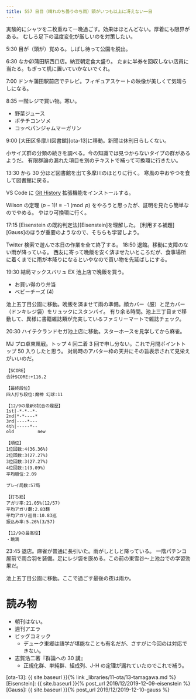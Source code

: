 ```yaml
---
title: 557 日目（晴れのち曇りのち雨）頭がいつも以上に冴えない一日
---
```


実験的にシャツを二枚重ねて一晩過ごす。効果はほとんどない。厚着にも限界がある。
むしろ足下の温度変化が厳しいのを対策したい。

5:30 目が（頭が）覚める。しばし待って公園を脱出。

6:30 なか卯蒲田駅西口店。納豆朝定食大盛り。
たまに半券を回収しない店員に当たる。もぎって机に置いていかないでくれ。

7:00 ドンキ蒲田駅前店でテレビ。フィギュアスケートの映像が美しくて気晴らしになる。

8:35 一階レジで買い物。寒い。

* 野菜ジュース
* ポテチコンソメ
* コッペパンジャムマーガリン

9:00 [大田区多摩川図書館][ota-13]に移動。新聞は休刊日らしくない。

小サイズ群の分類の続きを調べる。今の知識では見つからないタイプの群があるようだ。
有限群論の漏れた項目を別のテキストで補って可換環に行きたい。

13:30 から 30 分ほど図書館を出て多摩川のほとりに行く。
寒風の中おやつを食して図書館に戻る。

VS Code に [Git History](https://marketplace.visualstudio.com/items?itemName=donjayamanne.githistory) 拡張機能をインストールする。

Wilson の定理 $(p - 1)! \equiv -1 \pmod{p}$ をやろうと思ったが、証明を見たら簡単なのでやめる。
やはり可換環に行く。

17:15 [Eisenstein の既約判定法][Eisenstein]を理解した。
[利用する補題][Gauss]のほうが重要のようなので、そちらも学習しよう。

Twitter 検索で遊んで本日の作業を全て終了する。
18:50 退館。移動に支障のない雨が降っている。
西友に寄って晩飯を安く済ませたいところだが、食事場所に着くまでに雨が本降りになるといやなので買い物を先延ばしにする。

19:30 結局マックスバリュ EX 池上店で晩飯を買う。

* お買い得のり弁当
* ベビーチーズ (4)

池上五丁目公園に移動。晩飯を済ませて雨の準備。顔カバー（服）と足カバー（ドンキレジ袋）をリュックにスタンバイ。
有り余る時間。池上三丁目まで移動して、異様に書籍雑誌類が充実しているファミリーマートで雑誌チェック。

20:30 ハイテクランドセガ池上店に移動。スターホースを見学してから麻雀。

MJ プロ卓東風戦。トップ 4 回二着 3 回で申し分ない。これで月間ポイントトップ 50 入りしたと思う。
対局時のアバター枠の天井にその旨表示されて見栄えがいいのだ。

```text
【SCORE】
合計SCORE:+116.2

【最終段位】
四人打ち段位:魔神 幻球:11

【12/9の最新8試合の履歴】
1st|-*-*--*-
2nd|*-*----*
3rd|----*---
4th|-----*--
old         new

【順位】
1位回数:4(36.36%)
2位回数:3(27.27%)
3位回数:3(27.27%)
4位回数:1(9.09%)
平均順位:2.09

プレイ局数:57局

【打ち筋】
アガリ率:21.05%(12/57)
平均アガリ翻:2.83翻
平均アガリ巡目:10.83巡
振込み率:5.26%(3/57)

【12/9の最高役】
・跳満
```

23:45 退店。麻雀が普通に長引いた。雨がしとしと降っている。
一階パチンコ屋前で雨合羽を装備。足にレジ袋を嵌める。この前の東雪谷～上池台での学習効果だ。

池上五丁目公園に移動。ここで過ごす最後の夜は雨か。

# 読み物

* 朝刊はない。
* 週刊アエラ
* ビッグコミック
  * デューク東郷は語学が堪能なことも有名だが、さすがに今回のは対応できない。
* 志賀浩二著『群論への 30 講』
  * 正規化群、単純群、組成列、J-H の定理が漏れていたのでこれで補う。

[ota-13]: {{ site.baseurl }}{% link _libraries/11-ota/13-tamagawa.md %}
[Eisenstein]: {{ site.baseurl }}{% post_url 2019/12/2019-12-09-eisenstein %}
[Gauss]: {{ site.baseurl }}{% post_url 2019/12/2019-12-10-gauss %}
